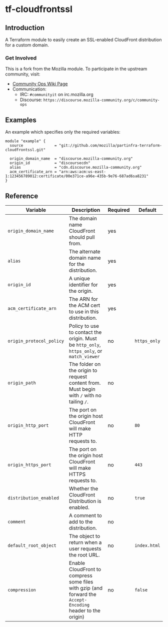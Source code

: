 # tf-cloudfrontssl

## Introduction

A Terraform module to easily create an SSL-enabled CloudFront distribution for a custom domain.

### Get Involved

This is a fork from the Mozilla module. To participate in the upstream community, visit:

* [Community Ops Wiki Page](https://wiki.mozilla.org/Community_Ops)
* Communication:
  *  IRC: ``#communityit`` on irc.mozilla.org
  *  Discourse: ``https://discourse.mozilla-community.org/c/community-ops``

## Examples
An example which specifies only the required variables:
```
module "example" {
  source              = "git://github.com/mozilla/partinfra-terraform-cloudfrontssl.git"

  origin_domain_name  = "discourse.mozilla-community.org"
  origin_id           = "discoursecdn"
  alias               = "cdn.discourse.mozilla-community.org"
  acm_certificate_arn = "arn:aws:acm:us-east-1:123456789012:certificate/00e371ce-a96e-435b-9e76-687ad6sa8231"
}

```
## Reference

| Variable              | Description                                                                                | Required     | Default  |
| -------------          |-------------                                                                               |----------    | ----- |
| `origin_domain_name`     | The domain name CloudFront should pull from.                                                | yes          |  |
| `alias`     | The alternate domain name for the distribution.                                                | yes          |  |
| `origin_id`              | A unique identifier for the origin.                                                        | yes          |  |
| `acm_certificate_arn`              | The ARN for the ACM cert to use in this distribution.                                                        | yes          |  |
| `origin_protocol_policy` | Policy to use to contact the origin. Must be `http_only`, `https_only`, or `match_viewer`  | no           | `https_only`   |
| `origin_path`            | The folder on the origin to request content from. Must begin with `/` with no tailing `/`.  | no           |    |
| `origin_http_port`            | The port on the origin host CloudFront will make HTTP requests to.  | no           |    `80` |
| `origin_https_port`            | The port on the origin host CloudFront will make HTTPS requests to.  | no           |    `443` |
| `distribution_enabled`           | Whether the CloudFront Distribution is enabled.  | no           |    `true` |
| `comment`           | A comment to add to the distribution.  | no           |    |
| `default_root_object`           | The object to return when a user requests the root URL.  | no           |  `index.html`  |
| `compression` | Enable CloudFront to compress some files with gzip (and forward the `Accept-Encoding` header to the origin) | no | `false`


